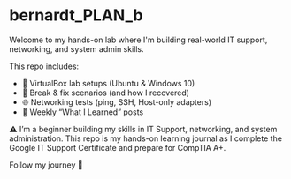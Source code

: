 # bernardt_PLAN_b

Welcome to my hands-on lab where I'm building real-world IT support, networking, and system admin skills.

This repo includes:
- 🧪 VirtualBox lab setups (Ubuntu & Windows 10)
- 🔧 Break & fix scenarios (and how I recovered)
- 🌐 Networking tests (ping, SSH, Host-only adapters)
- 🧠 Weekly “What I Learned” posts

⚠️ I’m a beginner building my skills in IT Support, networking, and system administration. This repo is my hands-on learning journal as I complete the Google IT Support Certificate and prepare for CompTIA A+.

Follow my journey 🚀
